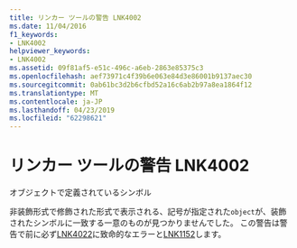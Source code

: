 ```yaml
---
title: リンカー ツールの警告 LNK4002
ms.date: 11/04/2016
f1_keywords:
- LNK4002
helpviewer_keywords:
- LNK4002
ms.assetid: 09f81af5-e51c-496c-a6eb-2863e85375c3
ms.openlocfilehash: aef73971c4f39b6e063e84d3e86001b9137aec30
ms.sourcegitcommit: 0ab61bc3d2b6cfbd52a16c6ab2b97a8ea1864f12
ms.translationtype: MT
ms.contentlocale: ja-JP
ms.lasthandoff: 04/23/2019
ms.locfileid: "62298621"
---
```

# <a name="linker-tools-warning-lnk4002"></a>リンカー ツールの警告 LNK4002

オブジェクトで定義されているシンボル

非装飾形式で修飾された形式で表示される、記号が指定された`object`が、装飾されたシンボルに一致する一意のものが見つかりませんでした。 この警告は警告で前に必ず[LNK4022](../../error-messages/tool-errors/linker-tools-warning-lnk4022.md)に致命的なエラーと[LNK1152](../../error-messages/tool-errors/linker-tools-error-lnk1152.md)します。